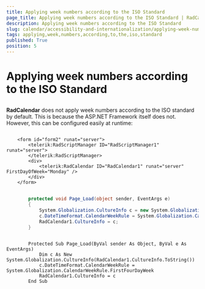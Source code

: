 ```yaml
---
title: Applying week numbers according to the ISO Standard
page_title: Applying week numbers according to the ISO Standard | RadCalendar for ASP.NET AJAX Documentation
description: Applying week numbers according to the ISO Standard
slug: calendar/accessibility-and-internationalization/applying-week-numbers-according-to-the-iso-standard
tags: applying,week,numbers,according,to,the,iso,standard
published: True
position: 5
---
```


# Applying week numbers according to the ISO Standard



## 

**RadCalendar** does not apply week numbers according to the ISO standard by default. This is because the ASP.NET Framework itself does not. However, this can be configured easily at runtime:



````ASPNET
	     
	<form id="form2" runat="server">
	    <telerik:RadScriptManager ID="RadScriptManager1" runat="server">
	    </telerik:RadScriptManager>
	    <div>
	        <telerik:RadCalendar ID="RadCalendar1" runat="server" FirstDayOfWeek="Monday" />
	    </div>
	</form>
````
````C#
	
	    protected void Page_Load(object sender, EventArgs e)
	    {
	        System.Globalization.CultureInfo c = new System.Globalization.CultureInfo(RadCalendar1.CultureInfo.ToString());
	        c.DateTimeFormat.CalendarWeekRule = System.Globalization.CalendarWeekRule.FirstFourDayWeek;
	        RadCalendar1.CultureInfo = c;
	    }
````
````VB.NET
	     
	    Protected Sub Page_Load(ByVal sender As Object, ByVal e As EventArgs)
	        Dim c As New System.Globalization.CultureInfo(RadCalendar1.CultureInfo.ToString())
	        c.DateTimeFormat.CalendarWeekRule = System.Globalization.CalendarWeekRule.FirstFourDayWeek
	        RadCalendar1.CultureInfo = c
	    End Sub
````

